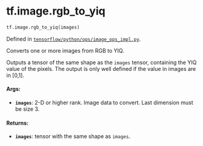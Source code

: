 <div itemscope itemtype="http://developers.google.com/ReferenceObject">
<meta itemprop="name" content="tf.image.rgb_to_yiq" />
<meta itemprop="path" content="Stable" />
</div>

# tf.image.rgb_to_yiq

``` python
tf.image.rgb_to_yiq(images)
```



Defined in [`tensorflow/python/ops/image_ops_impl.py`](https://www.tensorflow.org/code/tensorflow/python/ops/image_ops_impl.py).

Converts one or more images from RGB to YIQ.

Outputs a tensor of the same shape as the `images` tensor, containing the YIQ
value of the pixels.
The output is only well defined if the value in images are in [0,1].

#### Args:

* <b>`images`</b>: 2-D or higher rank. Image data to convert. Last dimension must be
  size 3.


#### Returns:

* <b>`images`</b>: tensor with the same shape as `images`.